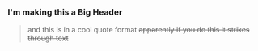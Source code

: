 ### I'm making this a Big Header
> and this is in a cool quote format
~~apparently if you do this it strikes through text~~
